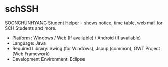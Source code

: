 # schSSH
SOONCHUNHYANG Student Helper - shows notice, time table, web mail for SCH Students and more.

 - Platform : Windows / Web (If available) / Android (If available)
 - Language: Java
 - Required Library: Swing (for Windows), Jsoup (common), GWT Project (Web Framework)
 - Development Environment: Eclipse
